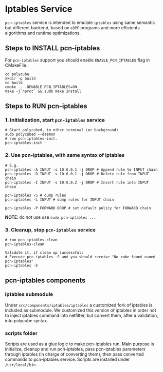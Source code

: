 # Iptables Service
`pcn-iptables` service is intended to emulate `iptables` using same semantic but different backend, based on `eBPF` programs and more efficients algorithms and runtime optimizations.

## Steps to INSTALL pcn-iptables

For `pcn-iptables` support you should enable `ENABLE_PCN_IPTABLES` flag in CMakeFile.
```
cd polycube
mkdir -p build
cd build
cmake .. -DENABLE_PCN_IPTABLES=ON
make -j`nproc` && sudo make install
```

## Steps to RUN pcn-iptables

### 1. Initialization, start `pcn-iptables` service

```
# Start polycubed, in other terminal (or background)
sudo polycubed --daemon
# run pcn-iptables-init.
pcn-iptables-init
```

### 2. Use pcn-iptables, with same syntax of iptables
```
# E.g.
pcn-iptables -A INPUT -s 10.0.0.1 -j DROP # Append rule to INPUT chain
pcn-iptables -D INPUT -s 10.0.0.1 -j DROP # Delete rule from INPUT chain
pcn-iptables -I INPUT -s 10.0.0.2 -j DROP # Insert rule into INPUT chain

pcn-iptables -S # dump rules
pcn-iptables -L INPUT # dump rules for INPUT chain

pcn-iptables -P FORWARD DROP # set default policy for FORWARD chain
```

**NOTE**: do _not_ use use `sudo pcn-iptables ...`

### 3. Cleanup, stop `pcn-iptables` service

```
# run pcn-iptables-clean
pcn-iptables-clean

Validate it, if clean up successful:
# Execute pcn-iptables -S and you should receive "No cube found named pcn-iptables"
pcn-iptables -S
```


## pcn-iptables components

### iptables submodule

Under `src/components/iptables/iptables` a customized fork of iptables is included as submodule.
We customized this version of iptables in order not to inject iptables command into netfilter, but convert them, after a validation, into polycube syntax.

### scripts folder

Scripts are used as a glue logic to make pcn-iptables run. Main purpose is initialize, cleanup and run pcn-iptables, pass pcn-iptables parameters through iptables (in charge of converting them), then pass converted commands to pcn-iptables service.
Scripts are installed under `/usr/local/bin`.
